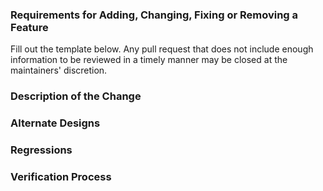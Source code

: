 ### Requirements for Adding, Changing, Fixing or Removing a Feature

Fill out the template below. Any pull request that does not include enough
information to be reviewed in a timely manner may be closed at the maintainers'
discretion.


### Description of the Change

<!--

Please give a brief but exhaustive description of the changes contained in the
PR.

-->

### Alternate Designs

<!-- Explain what other alternates were considered and why the proposed version
was selected -->

### Regressions

<!-- What are the possible side-effects or negative impacts of the code change?
Would any user of sibilla be forced to adapt their scripts or code if they
wanted to upgrade to the new version? If so, please try to give an estimate of
the effort involved.
-->

### Verification Process

<!--

What process did you follow to verify that your change has the desired effects?

- How did you verify that all new functionality works as expected?
- How did you verify that all changed functionality works as expected?
- How did you verify that the change has not introduced any regressions?
- How did you verify that the change has not introduced any memory leaks?

-->
